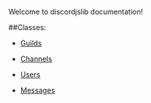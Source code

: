 Welcome to discordjslib documentation!

##Classes:  

- [Guilds](https://github.com/discordjslib/discordjslib/blob/main/Documentation/Classes/Guilds.md)  

- [Channels](https://github.com/discordjslib/discordjslib/blob/main/Documentation/Classes/Channels.md)  

- [Users](https://github.com/discordjslib/discordjslib/blob/main/Documentation/Classes/Users.md)  

- [Messages](https://github.com/discordjslib/discordjslib/blob/main/Documentation/Classes/Messages.md)
